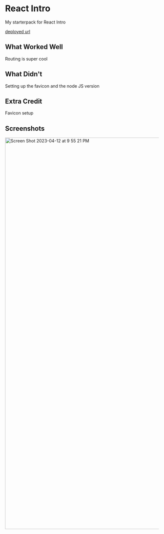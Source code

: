 # React Intro

My starterpack for React Intro

[deployed url](https://nitya-starter-pack.onrender.com)

## What Worked Well
Routing is super cool

## What Didn't
Setting up the favicon and the node JS version

## Extra Credit
Favicon setup

## Screenshots

<img width="1280" alt="Screen Shot 2023-04-12 at 9 55 21 PM" src="https://user-images.githubusercontent.com/64368452/231627062-a171028e-73ab-4afc-86b1-7977fc1f7cf7.png">

